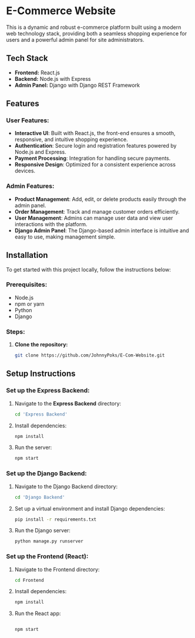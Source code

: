 # E-Commerce Website

This is a dynamic and robust e-commerce platform built using a modern web technology stack, providing both a seamless shopping experience for users and a powerful admin panel for site administrators.

## Tech Stack

- **Frontend:** React.js
- **Backend:** Node.js with Express
- **Admin Panel:** Django with Django REST Framework

## Features

### User Features:

- **Interactive UI**: Built with React.js, the front-end ensures a smooth, responsive, and intuitive shopping experience.
- **Authentication**: Secure login and registration features powered by Node.js and Express.
- **Payment Processing**: Integration for handling secure payments.
- **Responsive Design**: Optimized for a consistent experience across devices.

### Admin Features:

- **Product Management**: Add, edit, or delete products easily through the admin panel.
- **Order Management**: Track and manage customer orders efficiently.
- **User Management**: Admins can manage user data and view user interactions with the platform.
- **Django Admin Panel**: The Django-based admin interface is intuitive and easy to use, making management simple.

## Installation

To get started with this project locally, follow the instructions below:

### Prerequisites:

- Node.js
- npm or yarn
- Python
- Django

### Steps:

1. **Clone the repository:**
   ```bash
   git clone https://github.com/JohnnyPoks/E-Com-Website.git
   ```

## Setup Instructions

### Set up the Express Backend:

1. Navigate to the **Express Backend** directory:
   ```bash
   cd 'Express Backend'
   ```
2. Install dependencies:
   ```bash
   npm install
   ```
3. Run the server:
   ```bash
   npm start
   ```

### Set up the Django Backend:

1. Navigate to the Django Backend directory:

   ```bash
   cd 'Django Backend'
   ```

2. Set up a virtual environment and install Django dependencies:

   ```bash
   pip install -r requirements.txt
   ```

3. Run the Django server:
   ```bash
   python manage.py runserver
   ```

### Set up the Frontend (React):

1. Navigate to the Frontend directory:

   ```bash
   cd Frontend

   ```

2. Install dependencies:

   ```bash
   npm install

   ```

3. Run the React app:

   ```bash

   npm start
   ```
